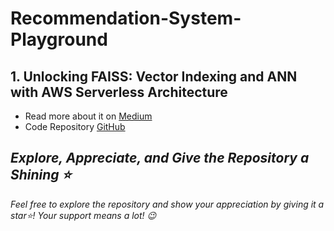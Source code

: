# Recommendation-System-Playground

## 1. Unlocking FAISS: Vector Indexing and ANN with AWS Serverless Architecture     
- Read more about it on [Medium](https://akash-mathur.medium.com/unlocking-faiss-for-efficient-search-vector-indexing-and-ann-with-serverless-architecture-5b2b59ead20f)
- Code Repository [GitHub](https://github.com/akashmathur-2212/Recommendation-System-Playground/tree/main/faiss-similarity-search)

## *Explore, Appreciate, and Give the Repository a Shining ⭐*
*Feel free to explore the repository and show your appreciation by giving it a star⭐! Your support means a lot! 😉*
